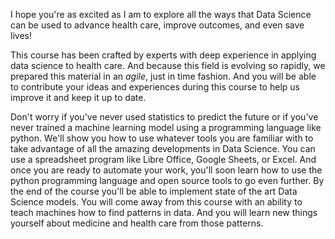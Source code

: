 I hope you're as excited as I am to explore all the ways that Data Science can be used to advance health care, improve outcomes, and even save lives!

This course has been crafted by experts with deep experience in applying data science to health care. And because this field is evolving so rapidly, we prepared this material in an *agile*, just in time fashion. And you will be able to contribute your ideas and experiences during this course to help us improve it and keep it up to date.

Don't worry if you've never used statistics to predict the future or if you've never trained a machine learning model using a programming language like python. We'll show you how to use whatever tools you are familiar with to take advantage of all the amazing developments in Data Science. You can use a spreadsheet program like Libre Office, Google Sheets, or Excel. And once you are ready to automate your work, you'll soon learn how to use the python programming language and open source tools to go even further. By the end of the course you'll be able to implement state of the art Data Science models. You will come away from this course with an ability to teach machines how to find patterns in data. And you will learn new things yourself about medicine and health care from those patterns.
